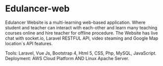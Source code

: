 # Edulancer-web

Edulancer Website is a multi-learning web-based application. Where student and teacher
can interact with each-other and learn many teaching courses online and hire teacher for offline
procedure. The Website has live chat with socket.io, Laravel RESTFUL API, video steaming and
Google Map location`s API features.



Tools: Laravel, Vue Js, Bootstrap 4, Html 5, CSS, Php, MySQL, JavaScript.
Deployment: AWS Cloud Platform AND Linux Apache Server.
